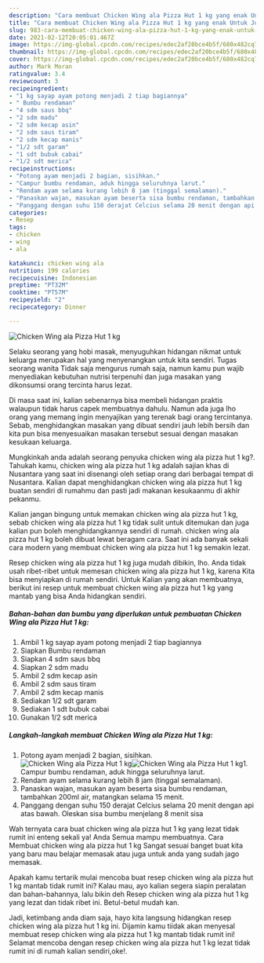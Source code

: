 ```yaml
---
description: "Cara membuat Chicken Wing ala Pizza Hut 1 kg yang enak Untuk Jualan"
title: "Cara membuat Chicken Wing ala Pizza Hut 1 kg yang enak Untuk Jualan"
slug: 983-cara-membuat-chicken-wing-ala-pizza-hut-1-kg-yang-enak-untuk-jualan
date: 2021-02-12T20:05:01.467Z
image: https://img-global.cpcdn.com/recipes/edec2af20bce4b5f/680x482cq70/chicken-wing-ala-pizza-hut-1-kg-foto-resep-utama.jpg
thumbnail: https://img-global.cpcdn.com/recipes/edec2af20bce4b5f/680x482cq70/chicken-wing-ala-pizza-hut-1-kg-foto-resep-utama.jpg
cover: https://img-global.cpcdn.com/recipes/edec2af20bce4b5f/680x482cq70/chicken-wing-ala-pizza-hut-1-kg-foto-resep-utama.jpg
author: Mark Moran
ratingvalue: 3.4
reviewcount: 3
recipeingredient:
- "1 kg sayap ayam potong menjadi 2 tiap bagiannya"
- " Bumbu rendaman"
- "4 sdm saus bbq"
- "2 sdm madu"
- "2 sdm kecap asin"
- "2 sdm saus tiram"
- "2 sdm kecap manis"
- "1/2 sdt garam"
- "1 sdt bubuk cabai"
- "1/2 sdt merica"
recipeinstructions:
- "Potong ayam menjadi 2 bagian, sisihkan."
- "Campur bumbu rendaman, aduk hingga seluruhnya larut."
- "Rendam ayam selama kurang lebih 8 jam (tinggal semalaman)."
- "Panaskan wajan, masukan ayam beserta sisa bumbu rendaman, tambahkan 200ml air, matangkan selama 15 menit."
- "Panggang dengan suhu 150 derajat Celcius selama 20 menit dengan api atas bawah. Oleskan sisa bumbu menjelang 8 menit sisa"
categories:
- Resep
tags:
- chicken
- wing
- ala

katakunci: chicken wing ala 
nutrition: 199 calories
recipecuisine: Indonesian
preptime: "PT32M"
cooktime: "PT57M"
recipeyield: "2"
recipecategory: Dinner

---
```



![Chicken Wing ala Pizza Hut 1 kg](https://img-global.cpcdn.com/recipes/edec2af20bce4b5f/680x482cq70/chicken-wing-ala-pizza-hut-1-kg-foto-resep-utama.jpg)

Selaku seorang yang hobi masak, menyuguhkan hidangan nikmat untuk keluarga merupakan hal yang menyenangkan untuk kita sendiri. Tugas seorang  wanita Tidak saja mengurus rumah saja, namun kamu pun wajib menyediakan kebutuhan nutrisi terpenuhi dan juga masakan yang dikonsumsi orang tercinta harus lezat.

Di masa  saat ini, kalian sebenarnya bisa membeli hidangan praktis walaupun tidak harus capek membuatnya dahulu. Namun ada juga lho orang yang memang ingin menyajikan yang terenak bagi orang tercintanya. Sebab, menghidangkan masakan yang dibuat sendiri jauh lebih bersih dan kita pun bisa menyesuaikan masakan tersebut sesuai dengan masakan kesukaan keluarga. 



Mungkinkah anda adalah seorang penyuka chicken wing ala pizza hut 1 kg?. Tahukah kamu, chicken wing ala pizza hut 1 kg adalah sajian khas di Nusantara yang saat ini disenangi oleh setiap orang dari berbagai tempat di Nusantara. Kalian dapat menghidangkan chicken wing ala pizza hut 1 kg buatan sendiri di rumahmu dan pasti jadi makanan kesukaanmu di akhir pekanmu.

Kalian jangan bingung untuk memakan chicken wing ala pizza hut 1 kg, sebab chicken wing ala pizza hut 1 kg tidak sulit untuk ditemukan dan juga kalian pun boleh menghidangkannya sendiri di rumah. chicken wing ala pizza hut 1 kg boleh dibuat lewat beragam cara. Saat ini ada banyak sekali cara modern yang membuat chicken wing ala pizza hut 1 kg semakin lezat.

Resep chicken wing ala pizza hut 1 kg juga mudah dibikin, lho. Anda tidak usah ribet-ribet untuk memesan chicken wing ala pizza hut 1 kg, karena Kita bisa menyiapkan di rumah sendiri. Untuk Kalian yang akan membuatnya, berikut ini resep untuk membuat chicken wing ala pizza hut 1 kg yang mantab yang bisa Anda hidangkan sendiri.

<!--inarticleads1-->

##### Bahan-bahan dan bumbu yang diperlukan untuk pembuatan Chicken Wing ala Pizza Hut 1 kg:

1. Ambil 1 kg sayap ayam potong menjadi 2 tiap bagiannya
1. Siapkan  Bumbu rendaman
1. Siapkan 4 sdm saus bbq
1. Siapkan 2 sdm madu
1. Ambil 2 sdm kecap asin
1. Ambil 2 sdm saus tiram
1. Ambil 2 sdm kecap manis
1. Sediakan 1/2 sdt garam
1. Sediakan 1 sdt bubuk cabai
1. Gunakan 1/2 sdt merica




<!--inarticleads2-->

##### Langkah-langkah membuat Chicken Wing ala Pizza Hut 1 kg:

1. Potong ayam menjadi 2 bagian, sisihkan.
<img src="https://img-global.cpcdn.com/steps/e6c532a4cfc54def/160x128cq70/chicken-wing-ala-pizza-hut-1-kg-langkah-memasak-1-foto.jpg" alt="Chicken Wing ala Pizza Hut 1 kg"><img src="https://img-global.cpcdn.com/steps/e46c6376e04e4062/160x128cq70/chicken-wing-ala-pizza-hut-1-kg-langkah-memasak-1-foto.jpg" alt="Chicken Wing ala Pizza Hut 1 kg">1. Campur bumbu rendaman, aduk hingga seluruhnya larut.
1. Rendam ayam selama kurang lebih 8 jam (tinggal semalaman).
1. Panaskan wajan, masukan ayam beserta sisa bumbu rendaman, tambahkan 200ml air, matangkan selama 15 menit.
1. Panggang dengan suhu 150 derajat Celcius selama 20 menit dengan api atas bawah. Oleskan sisa bumbu menjelang 8 menit sisa




Wah ternyata cara buat chicken wing ala pizza hut 1 kg yang lezat tidak rumit ini enteng sekali ya! Anda Semua mampu membuatnya. Cara Membuat chicken wing ala pizza hut 1 kg Sangat sesuai banget buat kita yang baru mau belajar memasak atau juga untuk anda yang sudah jago memasak.

Apakah kamu tertarik mulai mencoba buat resep chicken wing ala pizza hut 1 kg mantab tidak rumit ini? Kalau mau, ayo kalian segera siapin peralatan dan bahan-bahannya, lalu bikin deh Resep chicken wing ala pizza hut 1 kg yang lezat dan tidak ribet ini. Betul-betul mudah kan. 

Jadi, ketimbang anda diam saja, hayo kita langsung hidangkan resep chicken wing ala pizza hut 1 kg ini. Dijamin kamu tiidak akan menyesal membuat resep chicken wing ala pizza hut 1 kg mantab tidak rumit ini! Selamat mencoba dengan resep chicken wing ala pizza hut 1 kg lezat tidak rumit ini di rumah kalian sendiri,oke!.

